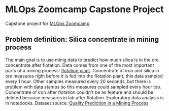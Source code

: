 # MLOps Zoomcamp Capstone Project
Capstone project for [MLOps Zoomcamp](https://github.com/DataTalksClub/mlops-zoomcamp).

## Problem definition: Silica concentrate in mining process
The main goal is to use minig data to predict how much silica is in the ore concentrate after flotation. Data comes from one of the most important parts of a mining process: [flotation plant](https://en.wikipedia.org/wiki/Froth_flotation). Concentrate of iron and silica in ore measures right before it is fed into the flotation plant, this data sampled every 1 hour. Other samples measured every 20 seconds, but there is problem with data stamps so this measures could sampled every hour too. Concentrate of iron after flotation couldn't be as feature and should be deleted because measures in lab after flotation.
Exploratory data analysis is in notebooks.
Dataset source: [Quality Prediction in a Mining Process](https://www.kaggle.com/datasets/edumagalhaes/quality-prediction-in-a-mining-process)

